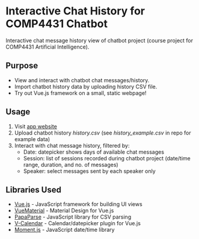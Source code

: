 # Interactive Chat History for COMP4431 Chatbot

Interactive chat message history view of chatbot project (course project for COMP4431 Artificial Intelligence).

## Purpose

- View and interact with chatbot chat messages/history.
- Import chatbot history data by uploading history CSV file.
- Try out Vue.js framework on a small, static webpage!

## Usage

1. Visit [app website](https://justforfun119.github.io/ai-chatbot-history/index.html)
2. Upload chatbot history *history.csv* (see *history_example.csv* in repo for example data)
3. Interact with chat message history, filtered by:
    - Date: datepicker shows days of available chat messages
    - Session: list of sessions recorded during chatbot   project (date/time range, duration, and no. of messages)
    - Speaker: select messages sent by each speaker only

## Libraries Used
- [Vue.js](https://vuejs.org) - JavaScript framework for building UI views
- [VueMaterial](https://vuematerial.io) - Material Design for Vue.js
- [PapaParse](https://papaparse.com) - JavaScript library for CSV parsing
- [V-Calendar](https://vcalendar.netlify.com/) - Calendar/datepicker plugin for Vue.js
- [Moment.js](https://momentjs.com/) - JavaScript date/time library
